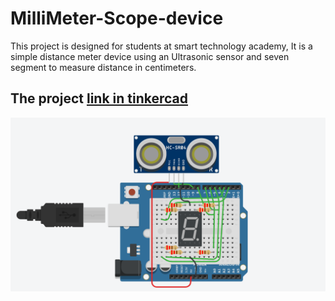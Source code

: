 # MilliMeter-Scope-device
This project is designed for students at smart technology academy, It is a simple distance meter device using an Ultrasonic sensor and seven segment to measure distance in centimeters.

## The project [link in tinkercad](https://www.tinkercad.com/things/92JIOgeerDP)


![](https://github.com/MAzewail/MilliMeter-Scope-device/blob/main/Ultrasonic.PNG)
